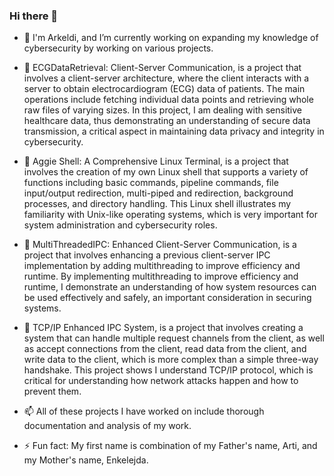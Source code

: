 ### Hi there 👋

- 🔭 I'm Arkeldi, and I’m currently working on expanding my knowledge of cybersecurity by working on various projects.

- 💬 ECGDataRetrieval: Client-Server Communication, is a project that involves a client-server architecture, where the client interacts with a server to obtain electrocardiogram (ECG) data of patients. The main operations include fetching individual data points and retrieving whole raw files of varying sizes. In this project, I am dealing with sensitive healthcare data, thus demonstrating an understanding of secure data transmission, a critical aspect in maintaining data privacy and integrity in cybersecurity.

- 💬 Aggie Shell: A Comprehensive Linux Terminal, is a project that involves the creation of my own Linux shell that supports a variety of functions including basic commands, pipeline commands, file input/output redirection, multi-piped and redirection, background processes, and directory handling. This Linux shell illustrates my familiarity with Unix-like operating systems, which is very important for system administration and cybersecurity roles.

- 💬 MultiThreadedIPC: Enhanced Client-Server Communication, is a project that involves enhancing a previous client-server IPC implementation by adding multithreading to improve efficiency and runtime. By implementing multithreading to improve efficiency and runtime, I demonstrate an understanding of how system resources can be used effectively and safely, an important consideration in securing systems.

- 💬 TCP/IP Enhanced IPC System, is a project that involves creating a system that can handle multiple request channels from the client, as well as accept connections from the client, read data from the client, and write data to the client, which is more complex than a simple three-way handshake. This project shows I understand TCP/IP protocol, which is critical for understanding how network attacks happen and how to prevent them.

- 📫 All of these projects I have worked on include thorough documentation and analysis of my work. 

- ⚡ Fun fact: My first name is combination of my Father's name, Arti, and my Mother's name, Enkelejda. 

